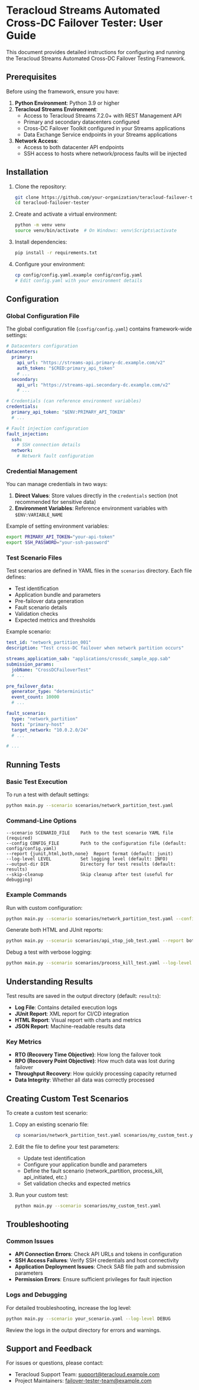 # Teracloud Streams Automated Cross-DC Failover Tester: User Guide

This document provides detailed instructions for configuring and running the Teracloud Streams Automated Cross-DC Failover Testing Framework.

## Prerequisites

Before using the framework, ensure you have:

1. **Python Environment**: Python 3.9 or higher
2. **Teracloud Streams Environment**: 
   - Access to Teracloud Streams 7.2.0+ with REST Management API
   - Primary and secondary datacenters configured
   - Cross-DC Failover Toolkit configured in your Streams applications
   - Data Exchange Service endpoints in your Streams applications
3. **Network Access**: 
   - Access to both datacenter API endpoints
   - SSH access to hosts where network/process faults will be injected

## Installation

1. Clone the repository:
   ```bash
   git clone https://github.com/your-organization/teracloud-failover-tester.git
   cd teracloud-failover-tester
   ```

2. Create and activate a virtual environment:
   ```bash
   python -m venv venv
   source venv/bin/activate  # On Windows: venv\Scripts\activate
   ```

3. Install dependencies:
   ```bash
   pip install -r requirements.txt
   ```

4. Configure your environment:
   ```bash
   cp config/config.yaml.example config/config.yaml
   # Edit config.yaml with your environment details
   ```

## Configuration

### Global Configuration File

The global configuration file (`config/config.yaml`) contains framework-wide settings:

```yaml
# Datacenters configuration
datacenters:
  primary:
    api_url: "https://streams-api.primary-dc.example.com/v2"
    auth_token: "$CRED:primary_api_token"
    # ...
  secondary:
    api_url: "https://streams-api.secondary-dc.example.com/v2"
    # ...

# Credentials (can reference environment variables)
credentials:
  primary_api_token: "$ENV:PRIMARY_API_TOKEN"
  # ...

# Fault injection configuration
fault_injection:
  ssh:
    # SSH connection details
  network:
    # Network fault configuration
```

### Credential Management

You can manage credentials in two ways:

1. **Direct Values**: Store values directly in the `credentials` section (not recommended for sensitive data)
2. **Environment Variables**: Reference environment variables with `$ENV:VARIABLE_NAME`

Example of setting environment variables:
```bash
export PRIMARY_API_TOKEN="your-api-token"
export SSH_PASSWORD="your-ssh-password"
```

### Test Scenario Files

Test scenarios are defined in YAML files in the `scenarios` directory. Each file defines:

- Test identification
- Application bundle and parameters
- Pre-failover data generation
- Fault scenario details
- Validation checks
- Expected metrics and thresholds

Example scenario:
```yaml
test_id: "network_partition_001"
description: "Test cross-DC failover when network partition occurs"

streams_application_sab: "applications/crossdc_sample_app.sab"
submission_params:
  jobName: "CrossDCFailoverTest"
  # ...

pre_failover_data:
  generator_type: "deterministic"
  event_count: 10000
  # ...

fault_scenario:
  type: "network_partition"
  host: "primary-host"
  target_network: "10.0.2.0/24"
  # ...

# ...
```

## Running Tests

### Basic Test Execution

To run a test with default settings:

```bash
python main.py --scenario scenarios/network_partition_test.yaml
```

### Command-Line Options

```
--scenario SCENARIO_FILE    Path to the test scenario YAML file (required)
--config CONFIG_FILE        Path to the configuration file (default: config/config.yaml)
--report {junit,html,both,none}  Report format (default: junit)
--log-level LEVEL           Set logging level (default: INFO)
--output-dir DIR            Directory for test results (default: results)
--skip-cleanup              Skip cleanup after test (useful for debugging)
```

### Example Commands

Run with custom configuration:
```bash
python main.py --scenario scenarios/network_partition_test.yaml --config config/prod.yaml
```

Generate both HTML and JUnit reports:
```bash
python main.py --scenario scenarios/api_stop_job_test.yaml --report both
```

Debug a test with verbose logging:
```bash
python main.py --scenario scenarios/process_kill_test.yaml --log-level DEBUG --skip-cleanup
```

## Understanding Results

Test results are saved in the output directory (default: `results`):

- **Log File**: Contains detailed execution logs
- **JUnit Report**: XML report for CI/CD integration
- **HTML Report**: Visual report with charts and metrics
- **JSON Report**: Machine-readable results data

### Key Metrics

- **RTO (Recovery Time Objective)**: How long the failover took
- **RPO (Recovery Point Objective)**: How much data was lost during failover
- **Throughput Recovery**: How quickly processing capacity returned
- **Data Integrity**: Whether all data was correctly processed

## Creating Custom Test Scenarios

To create a custom test scenario:

1. Copy an existing scenario file:
   ```bash
   cp scenarios/network_partition_test.yaml scenarios/my_custom_test.yaml
   ```

2. Edit the file to define your test parameters:
   - Update test identification
   - Configure your application bundle and parameters
   - Define the fault scenario (network_partition, process_kill, api_initiated, etc.)
   - Set validation checks and expected metrics

3. Run your custom test:
   ```bash
   python main.py --scenario scenarios/my_custom_test.yaml
   ```

## Troubleshooting

### Common Issues

- **API Connection Errors**: Check API URLs and tokens in configuration
- **SSH Access Failures**: Verify SSH credentials and host connectivity
- **Application Deployment Issues**: Check SAB file path and submission parameters
- **Permission Errors**: Ensure sufficient privileges for fault injection

### Logs and Debugging

For detailed troubleshooting, increase the log level:
```bash
python main.py --scenario your_scenario.yaml --log-level DEBUG
```

Review the logs in the output directory for errors and warnings.

## Support and Feedback

For issues or questions, please contact:
- Teracloud Support Team: support@teracloud.example.com
- Project Maintainers: failover-tester-team@example.com
